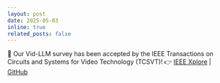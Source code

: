 ```yaml
---
layout: post
date: 2025-05-03
inline: true
related_posts: false
---
```


🎉 Our Vid-LLM survey has been accepted by the IEEE Transactions on Circuits and Systems for Video Technology (TCSVT)!
👉 [IEEE Xplore](https://ieeexplore.ieee.org/document/10982110) \| [GitHub](https://github.com/yunlong10/Awesome-LLMs-for-Video-Understanding)
